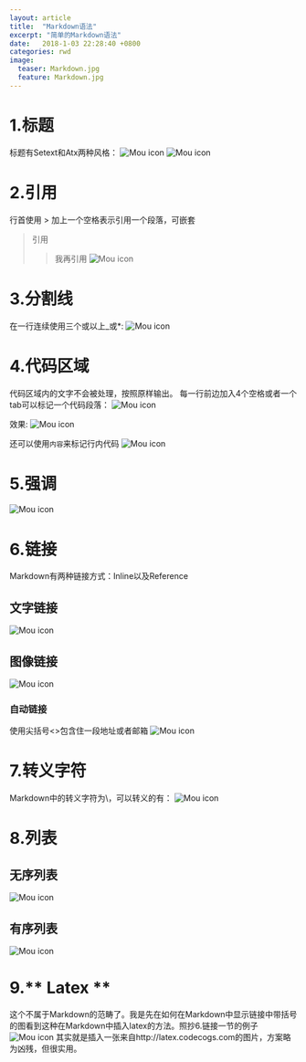 ```yaml
---
layout: article
title:  "Markdown语法"
excerpt: "简单的Markdown语法"
date:   2018-1-03 22:28:40 +0800
categories: rwd
image:
  teaser: Markdown.jpg
  feature: Markdown.jpg
---
```

# 1.标题
标题有Setext和Atx两种风格：
![Mou icon](https://i.loli.net/2018/01/03/5a4c976c63d4c.png)
![Mou icon](https://i.loli.net/2018/01/03/5a4c9b31cf38e.png)


# 2.引用
行首使用 > 加上一个空格表示引用一个段落，可嵌套
> 引用
> > 我再引用
![Mou icon](https://i.loli.net/2018/01/03/5a4c987c29797.png)
 

# 3.分割线
在一行连续使用三个或以上_或*:
![Mou icon](https://i.loli.net/2018/01/03/5a4c9c992234c.png)
# 4.代码区域
代码区域内的文字不会被处理，按照原样输出。
每一行前边加入4个空格或者一个tab可以标记一个代码段落：
![Mou icon](https://i.loli.net/2018/01/03/5a4c9c996e2d8.png)

效果:
![Mou icon](https://i.loli.net/2018/01/03/5a4c9c996f9aa.png)

还可以使用`内容`来标记行内代码
![Mou icon](https://i.loli.net/2018/01/03/5a4c9c9970e8f.png)


# 5.强调
![Mou icon](https://i.loli.net/2018/01/03/5a4c9c9971d69.png)


# 6.链接
Markdown有两种链接方式：Inline以及Reference
## 文字链接
![Mou icon](https://i.loli.net/2018/01/03/5a4c9c99721d7.png)
## 图像链接
![Mou icon](https://i.loli.net/2018/01/03/5a4c9c9972658.png)
### 自动链接
使用尖括号<>包含住一段地址或者邮箱
![Mou icon](https://i.loli.net/2018/01/03/5a4c9c9972b2d.png)


#  7.转义字符
Markdown中的转义字符为\，可以转义的有：
![Mou icon](https://i.loli.net/2018/01/03/5a4c9c9972f33.png)


# 8.列表
## 无序列表
![Mou icon](https://i.loli.net/2018/01/03/5a4c9c997345a.png)
## 有序列表
![Mou icon](https://i.loli.net/2018/01/03/5a4c9d3cbc8d1.png)


# 9.** Latex **
这个不属于Markdown的范畴了。我是先在如何在Markdown中显示链接中带括号的图看到这种在Markdown中插入latex的方法。照抄6.链接一节的例子
![Mou icon](https://i.loli.net/2018/01/03/5a4c9d22e71eb.png)
其实就是插入一张来自http://latex.codecogs.com的图片，方案略为凶残，但很实用。


  

